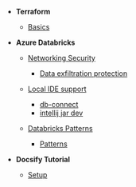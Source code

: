 <!-- docs/_sidebar.md -->
<!-- syntax: do not use xxx.md, just use the name of the markdown file-->

- **Terraform**
  - [Basics](./Terraform_Notes/tf_basics)

- **Azure Databricks**
  - [Networking Security](./Databricks_Notes/startpage)
    - [Data exfiltration protection](./Databricks_Notes/exfiltration_protection)

  - [Local IDE support](./Databricks_Notes/startpage)
    - [db-connect](./Databricks_Notes/db-connect)
    - [intellij jar dev](./Databricks_Notes/intellij_jar)
  - [Databricks Patterns](./Databricks_Notes/startpage)
    - [Patterns](./Databricks_Notes/patterns)

- **Docsify Tutorial**
  - [Setup](./Docsify_Notes/setup)